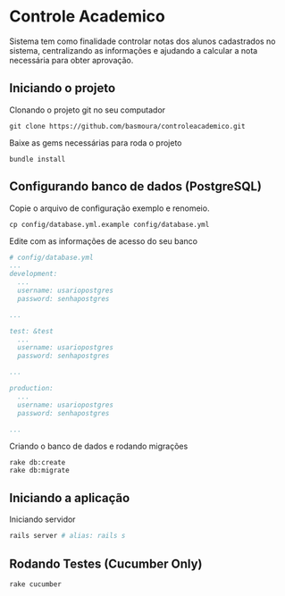Controle Academico
==================

Sistema tem como finalidade controlar notas dos alunos cadastrados no sistema, centralizando as informações e ajudando a calcular a nota necessária para obter aprovação.

Iniciando o projeto
-------------------

Clonando o projeto git no seu computador
```
git clone https://github.com/basmoura/controleacademico.git
```

Baixe as gems necessárias para roda o projeto
```
bundle install
```

Configurando banco de dados (PostgreSQL)
----------------------------------------

Copie o arquivo de configuração exemplo e renomeio.
```
cp config/database.yml.example config/database.yml
```

Edite com as informações de acesso do seu banco
```yaml
# config/database.yml
...
development:
  ...
  username: usariopostgres
  password: senhapostgres

...

test: &test
  ...
  username: usariopostgres
  password: senhapostgres

...

production:
  ...
  username: usariopostgres
  password: senhapostgres

...
```

Criando o banco de dados e rodando migrações
```
rake db:create
rake db:migrate
```

Iniciando a aplicação
---------------------

Iniciando servidor
```ruby
rails server # alias: rails s
```

Rodando Testes (Cucumber Only)
--------------
```ruby
rake cucumber
```
